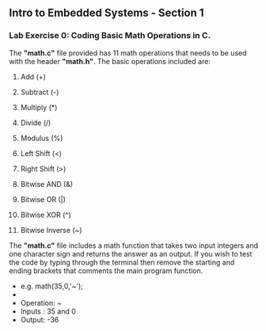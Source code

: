 ## Intro to Embedded Systems - Section 1
### Lab Exercise 0: Coding Basic Math Operations in C.
The **"math.c"** file provided has 11 math operations that needs to be used with the header **"math.h"**. The basic operations included are:

1. Add (+)

2. Subtract (-)

3. Multiply (*)

4. Divide (/)

5. Modulus (%)

6. Left Shift (<)

7. Right Shift (>)

8. Bitwise AND (&)

9. Bitwise OR (|)

10. Bitwise XOR (^)

11. Bitwise Inverse (~)

The **"math.c"** file includes a math function that takes two input integers and one character sign and returns 
the answer as an output. If you wish to test the code by typing through the terminal then remove the starting and ending brackets that comments the main program function. 

 * e.g. math(35,0,'~');
 * 
 * Operation: ~
 * Inputs : 35 and 0
 * Output: -36
